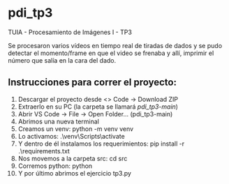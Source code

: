 # pdi_tp3
TUIA - Procesamiento de Imágenes I - TP3

Se procesaron varios vídeos en tiempo real de tiradas de dados y se pudo detectar el momento/frame en que el video se frenaba y allí, imprimir el número que salía en la cara del dado.

## Instrucciones para correr el proyecto:
1) Descargar el proyecto desde <> Code -> Download ZIP
2) Extraerlo en su PC (la carpeta se llamará *pdi_tp3-main*)
3) Abrir VS Code -> File -> Open Folder... (pdi_tp3-main)
4) Abrimos una nueva terminal
5) Creamos un venv: python -m venv venv
6) Lo activamos: .\venv\Scripts\activate
8) Y dentro de él instalamos los requerimientos: pip install -r .\requirements.txt
9) Nos movemos a la carpeta src: cd src
10) Corremos python: python
11) Y por último abrimos el ejercicio tp3.py
